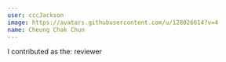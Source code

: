 ```yaml
---
user: cccJackson
image: https://avatars.githubusercontent.com/u/128026614?v=4
name: Cheung Chak Chun
---
```

I contributed as the: reviewer
